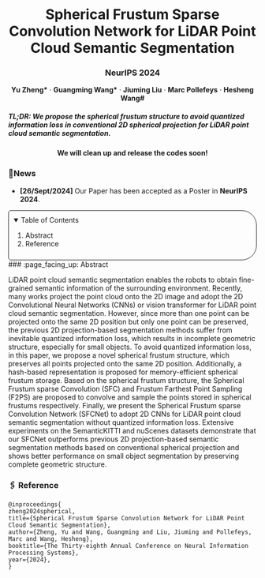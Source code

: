 <h1 align="center"> Spherical Frustum Sparse Convolution Network for LiDAR Point Cloud Semantic Segmentation </h1>   
  <h3 align="center">NeurIPS 2024</h3>

  <p align="center">
    <strong>Yu Zheng*</strong>
    ·
    <strong>Guangming Wang*</strong>
    ·
    <strong>Jiuming Liu</strong>
      ·
    <strong>Marc Pollefeys</strong>
      ·
    <strong>Hesheng Wang#</strong></p>
 <h5 align="left">TL;DR: We propose the spherical frustum structure to avoid quantized information loss in conventional 2D spherical projection for LiDAR point cloud semantic segmentation.</h5>

<h4 align="center">We will clean up and release the codes soon!</h4>

### :newspaper:News

- **[26/Sept/2024]** Our Paper has been accepted as a Poster in **NeurIPS 2024**.

<details open="open" style='padding: 10px; border-radius:5px 30px 30px 5px; border-style: solid; border-width: 1px;'>
  <summary>Table of Contents</summary>
  <ol>
    <li>
      <a>Abstract</a>
    </li>
          <li>
      <a>Reference</a>
    </li>
  </ol>
</details>
### :page_facing_up: Abstract

LiDAR point cloud semantic segmentation enables the robots to obtain fine-grained semantic information of the surrounding environment. Recently, many works project the point cloud onto the 2D image and adopt the 2D Convolutional Neural Networks (CNNs) or vision transformer for LiDAR point cloud semantic segmentation. However, since more than one point can be projected onto the same 2D position but only one point can be preserved, the previous 2D projection-based segmentation methods suffer from inevitable quantized information loss, which results in incomplete geometric structure, especially for small objects. To avoid quantized information loss, in this paper, we propose a novel spherical frustum structure, which preserves all points projected onto the same 2D position. Additionally, a hash-based representation is proposed for memory-efficient spherical frustum storage. Based on the spherical frustum structure, the Spherical Frustum sparse Convolution (SFC) and Frustum Farthest Point Sampling (F2PS) are proposed to convolve and sample the points stored in spherical frustums respectively. Finally, we present the Spherical Frustum sparse Convolution Network (SFCNet) to adopt 2D CNNs for LiDAR point cloud semantic segmentation without quantized information loss. Extensive experiments on the SemanticKITTI and nuScenes datasets demonstrate that our SFCNet outperforms previous 2D projection-based semantic segmentation methods based on conventional spherical projection and shows better performance on small object segmentation by preserving complete geometric structure. 

### :paperclips: Reference

```
@inproceedings{
zheng2024spherical,
title={Spherical Frustum Sparse Convolution Network for LiDAR Point Cloud Semantic Segmentation},
author={Zheng, Yu and Wang, Guangming and Liu, Jiuming and Pollefeys, Marc and Wang, Hesheng},
booktitle={The Thirty-eighth Annual Conference on Neural Information Processing Systems},
year={2024},
}
```

